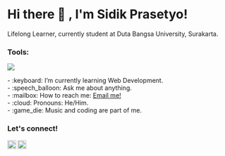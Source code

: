 # <summary><strong>Hi there :wave: , I'm Sidik Prasetyo!</strong></summary>
Lifelong Learner, currently student at Duta Bangsa University, Surakarta.

### <summary><strong>Tools:</strong></summary>
<p>
    <img src="https://img.shields.io/badge/Text%20Editor-Visual%20Studio%20Code-blue?&logo=visual%20studio%20code&logoColor=blue" />
</p>

<p>
    - :keyboard: I’m currently learning Web Development. </br>
    - :speech_balloon: Ask me about anything.</br>
    - :mailbox: How to reach me: <a href="mailto:sidikprasetyo6661@gmail.com">Email me!</a>  </br>
    - :cloud: Pronouns: He/Him. </br>
    - :game_die: Music and coding are part of me. </br>
<p>
 
### <summary><strong>Let's connect!</strong></summary>
<a href="https://www.instagram.com/sidik_prst/">
  <img align="left" alt="Goo's Instagram" width="20px" src="https://simpleicons.now.sh/instagram/495f7e" />
</a>
<a href="https://www.linkedin.com/in/sidik-prasetyo-832bb1221/">
  <img align="left" alt="Goo's Blog" width="20px" src="https://simpleicons.now.sh/linkedin/495f7e" />
</a>
